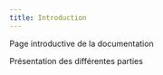 ```yaml
---
title: Introduction
---
```

<!-- SPDX-License-Identifier: MPL-2.0 -->

Page introductive de la documentation

Présentation des différentes parties

